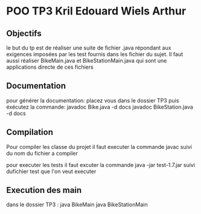 # POO TP3 Kril Edouard Wiels Arthur

## Objectifs

le but du tp est de réaliser une suite de fichier .java répondant aux exigences imposées par les test fournis dans les fichier du sujet.
Il faut aussi réaliser BikeMain.java et BikeStationMain.java qui sont une applications directe de ces fichiers

## Documentation

pour générer la documentation:
     placez vous dans le dossier TP3 puis éxécutez la commande: javadoc Bike.java -d docs
								javadoc BikeStation.java -d docs

## Compilation

Pour compiler les classe du projet il faut executer la commande javac suivi du nom du fichier a compiler

pour executer les tests il faut excuter la commande java -jar test-1.7.jar suivi dufichier test que l'on veut executer

## Execution des main

dans le dossier TP3 : 
	java BikeMain
	java BikeStationMain
